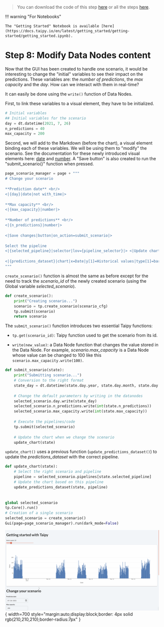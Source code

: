 > You can download the code of this step [here](../src/step_08.py) or all the steps [here](https://github.com/Avaiga/taipy-getting-started/tree/develop/src).

!!! warning "For Notebooks"

    The "Getting Started" Notebook is available [here](https://docs.taipy.io/en/latest/getting_started/getting-started/getting_started.ipynb).

# Step 8: Modify Data Nodes content

Now that the GUI has been created to handle one scenario, it would be interesting to change the "initial" variables to see their impact on the predictions. These variables are: the *number of predictions*, the *max capacity* and the *day*. How can we interact with them in real-time?

It can easily be done using the `write()` function of Data Nodes.

First, to link these variables to a visual element, they have to be initialized. 
```python
# Initial variables
## Initial variables for the scenario   
day = dt.datetime(2021, 7, 26)
n_predictions = 40
max_capacity = 200
```

Second, we will add to the Markdown (before the chart), a visual element binding each of these variables. We will be 
using them to "modify" the scenario. See the documentation for these newly introduced visual elements here: 
[date](https://docs.taipy.io/en/latest/manuals/gui/viselements/date/) and 
[number](https://docs.taipy.io/en/latest/manuals/gui/viselements/number/). A "Save button" is also created to run the 
"submit_scenario()" function when pressed.

```python
page_scenario_manager = page + """
# Change your scenario

**Prediction date** <br/>
<|{day}|date|not with_time|>

**Max capacity** <br/>
<|{max_capacity}|number|>

**Number of predictions** <br/>
<|{n_predictions}|number|>

<|Save changes|button|on_action=submit_scenario|>

Select the pipeline
<|{selected_pipeline}|selector|lov={pipeline_selector}|> <|Update chart|button|on_action=update_chart|>

<|{predictions_dataset}|chart|x=Date|y[1]=Historical values|type[1]=bar|y[2]=Predicted values|type[2]=scatter|>
"""
```

`create_scenario()` function is almost the same as before except for the need to track the *scenario_id* of the 
newly created scenario (using the Global variable *selected_scenario*).

```python
def create_scenario():
    print("Creating scenario...")
    scenario = tp.create_scenario(scenario_cfg)
    tp.submit(scenario)
    return scenario
```

The `submit_scenario()` function introduces two essential Taipy functions:

- `tp.get(scenario_id)`: Taipy function used to get the scenario from its id.

- `write(new_value)`: a Data Node function that changes the value stored in the Data Node. For example, 
  *scenario.max_capacity* is a Data Node whose value can be changed to 100 like this
  `scenario.max_capacity.write(100)`.

```python
def submit_scenario(state):
    print("Submitting scenario...")
    # Conversion to the right format
    state_day = dt.datetime(state.day.year, state.day.month, state.day.day)

    # Change the default parameters by writing in the datanodes
    selected_scenario.day.write(state_day)
    selected_scenario.n_predictions.write(int(state.n_predictions))
    selected_scenario.max_capacity.write(int(state.max_capacity))

    # Execute the pipelines/code
    tp.submit(selected_scenario)

    # Update the chart when we change the scenario
    update_chart(state)

```

`update_chart()` uses a previous function (`update_predictions_dataset()`) to update the *predictions_dataset* 
with the correct pipeline.

```python
def update_chart(state):
    # Select the right scenario and pipeline
    pipeline = selected_scenario.pipelines[state.selected_pipeline]
    # Update the chart based on this pipeline
    update_predictions_dataset(state, pipeline)


global selected_scenario
tp.Core().run()
# Creation of a single scenario
selected_scenario = create_scenario()
Gui(page=page_scenario_manager).run(dark_mode=False)
```

![Write data](result.gif){ width=700 style="margin:auto;display:block;border: 4px solid rgb(210,210,210);border-radius:7px" }
